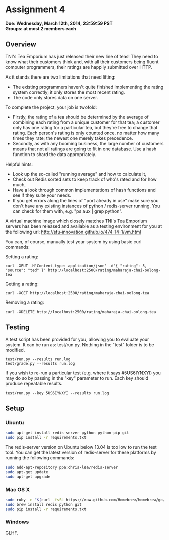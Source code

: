 # Assignment 4

**Due: Wednesday, March 12th, 2014, 23:59:59 PST**<br/>
**Groups: at most 2 members each**

## Overview

TNI's Tea Emporium has just released their new line of teas! They need to know
what their customers think and, with all their customers being fluent computer
programmers, their ratings are happily submitted over HTTP.

As it stands there are two limitations that need lifting:
 * The existing programmers haven't quite finished implementing the rating
   system correctly; it only stores the most recent rating.
 * The code only stores data on one server.

To complete the project, your job is twofold: 
 * Firstly, the rating of a tea should be determined by the average of combining 
   each rating from a unique customer for that tea; a customer only has one 
   rating for a particular tea, but they're free to change that rating. Each
   person's rating is only counted once, no matter how many times they rate;
   the newest one merely takes precedence.
 * Secondly, as with any booming business, the large number of customers means 
   that not all ratings are going to fit in one database. Use a hash function 
   to shard the data appropriately. 


Helpful hints:
 * Look up the so-called "running average" and how to calculate it,
 * Check out Redis sorted sets to keep track of who's rated and for how much,
 * Have a look through common implementations of hash functions and see if they 
   suite your needs.
 * If you get errors along the lines of "port already in use" make sure you
   don't have any existing instances of python / redis-server running. You can
   check for them with, e.g. "ps aux | grep python".

A virtual machine image which closely matches TNI's Tea Emporium servers has
been released and available as a testing environment for you at the following url: 
http://sfu-innovation.github.io/474-14-1/vm.html

You can, of course, manually test your system by using basic curl commands:

Setting a rating:
```
curl -XPUT -H'Content-type: application/json' -d'{ "rating": 5, "source": "ted" }' http://localhost:2500/rating/maharaja-chai-oolong-tea
```

Getting a rating:
```
curl -XGET http://localhost:2500/rating/maharaja-chai-oolong-tea
```

Removing a rating:
```
curl -XDELETE http://localhost:2500/rating/maharaja-chai-oolong-tea
```

## Testing

A test script has been provided for you, allowing you to evaluate your system. It
can be run as: test/run.py. Nothing in the "test" folder is to be modified.

```
test/run.py --results run.log
test/grade.py --results run.log
```

If you wish to re-run a particular test (e.g. where it says #5US6IYNXYI) you
may do so by passing in the "key" parameter to run. Each key should produce
repeatable results.

```
test/run.py --key 5US6IYNXYI --results run.log
```

## Setup

### Ubuntu

```bash
sudo apt-get install redis-server python python-pip git
sudo pip install -r requirements.txt
```

The redis-server version on Ubuntu below 13.04 is too low to run the test tool.
You can get the latest version of redis-server for these platforms by running
the following commands:

```bash
sudo add-apt-repository ppa:chris-lea/redis-server
sudo apt-get update
sudo apt-get upgrade
```

### Mac OS X

```bash
sudo ruby -e "$(curl -fsSL https://raw.github.com/Homebrew/homebrew/go/install)"
sudo brew install redis python git
sudo pip install -r requirements.txt
```

### Windows

GLHF.
